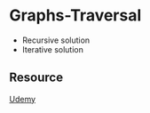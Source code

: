 # Graphs-Traversal

- Recursive solution
- Iterative solution
   
## Resource
[Udemy](https://www.udemy.com/course/js-algorithms-and-data-structures-masterclass/)
